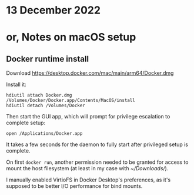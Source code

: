 # 13 December 2022
# or, Notes on macOS setup

## Docker runtime install

Download <https://desktop.docker.com/mac/main/arm64/Docker.dmg>

Install it:

    hdiutil attach Docker.dmg
    /Volumes/Docker/Docker.app/Contents/MacOS/install
    hdiutil detach /Volumes/Docker

Then start the GUI app, which will prompt for privilege escalation to complete setup:

    open /Applications/Docker.app

It takes a few seconds for the daemon to fully start after privileged setup is
complete.

On first `docker run`, another permission needed to be granted for access to
mount the host filesystem (at least in my case with _~/Downloads/_).


I manually enabled VirtioFS in Docker Desktop's preferences, as it's supposed
to be better I/O performance for bind mounts.
